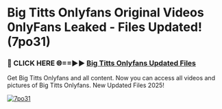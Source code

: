 # Big Titts Onlyfans Original Videos 0nlyFans Leaked - Files Updated! (7po31)

<h3>🔴 CLICK HERE 🌐==►► <a href="https://tinyurl.com/4seja8ks" rel="nofollow">Big Titts Onlyfans Updated Files</a></h3>

Get Big Titts Onlyfans and all content. Now you can access all videos and pictures of Big Titts Onlyfans. New Updated Files 2025!

[![7po31](https://i.imgur.com/EWjZXRe.gif)](https://tinyurl.com/4seja8ks)
